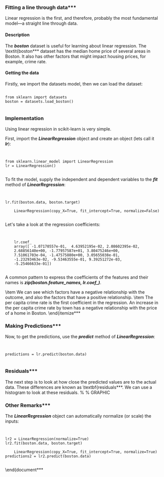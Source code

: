 
### Fitting a line through data***

Linear regression is the first, and therefore, probably the most fundamental
model—a straight line through data.

#### Description
The ***boston*** dataset is useful for learning about  linear regression. The \textit{boston*** dataset has the
median home price of several areas in Boston. It also has other factors that might impact
housing prices, for example, crime rate.

#### Getting the data

Firstly, we import the datasets model, then we can load the dataset:

<pre><code>
from sklearn import datasets
boston = datasets.load_boston()

</code></pre>

### Implementation

Using linear regression in scikit-learn is very simple. 

First, import the ***LinearRegression*** object and create an object (lets call it ***lr***):
<pre><code>

from sklearn.linear_model import LinearRegression
lr = LinearRegression()

</code></pre>
To fit the model, supply the independent and dependent variables to the ***fit*** method of
***LinearRegression***:
<pre><code>
	
lr.fit(boston.data, boston.target)
	
	LinearRegression(copy_X=True, fit_intercept=True, normalize=False)

</code></pre>

Let's take a look at the regression coefficients:
<pre><code>
	
	lr.coef_
	array([ -1.07170557e-01,  4.63952195e-02, 2.08602395e-02,
	2.68856140e+00, -1.77957587e+01, 3.80475246e+00,
	7.51061703e-04, -1.47575880e+00, 3.05655038e-01,
	-1.23293463e-02, -9.53463555e-01, 9.39251272e-03,
	-5.25466633e-01])
	
</code></pre>

A common pattern to express the coefficients of the features and
their names is ***zip(boston.feature\_names, lr.coef\_)***.


\item We can see which factors have a negative relationship with the
outcome, and also the factors that have a positive relationship. 
\item The per capita crime rate is the first coefficient in the regression. An increase in the per capita crime rate by town has a negative relationship with the price of a
home in Boston. 
\end{itemize***



### Making Predictions***
Now, to get the predictions, use the ***predict*** method of
***LinearRegression***:

<pre><code>

predictions = lr.predict(boston.data)

</code></pre>


### Residuals***
The next step is to look at how close the predicted values are to the actual data. These differences are known as \textbf{residuals***.
We can use a histogram to look at these residuals.
% % GRAPHIC 


### Other Remarks***
The ***LinearRegression*** object can automatically normalize (or scale) the inputs:
<pre><code>

lr2 = LinearRegression(normalize=True)
lr2.fit(boston.data, boston.target)

	LinearRegression(copy_X=True, fit_intercept=True, normalize=True)
predictions2 = lr2.predict(boston.data)

</code></pre>
\end{document***

